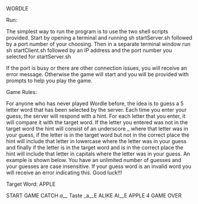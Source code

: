 WORDLE

Run:

The simplest way to run the program is to use the two shell scripts provided.
Start by opening a terminal and running sh startServer.sh followed by a port number of your choosing.
Then in a separate terminal window run sh startClient.sh followed by an IP address and the port number
you selected for startServer.sh

If the port is busy or there are other connection issues, you will receive an error message. Otherwise
the game will start and you will be provided with prompts to help you play the game.

Game Rules:

For anyone who has never played Wordle before, the idea is to guess a 5 letter word that has been
selected by the server. Each time you enter your guess, the server will respond with a hint.
For each letter that you enter, it will compare it with the target word. If the letter you entered
was not in the target word the hint will consist of an underscore _ where that letter was in your guess,
if the letter is in the target word but not in the correct place the hint will include that letter in
lowercase where the letter was in your guess and finally if the letter is in the target word and is in
the correct place the hint will include that letter in capitals where the letter was in your guess.
An example is shown below. You have an unlimited number of guesses and your guesses are case insensitive.
If your guess word is an invalid word you will receive an error indicating this. Good luck!!!

Target Word: APPLE

START GAME
CATCH
_a___
Taste
_a__E
ALIKE
Al__E
APPLE
4
GAME OVER
